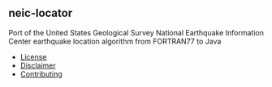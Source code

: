 neic-locator
------
Port of the United States Geological Survey National Earthquake Information
Center earthquake location algorithm from FORTRAN77 to Java

* [License](LICENSE.md)
* [Disclaimer](DISCLAIMER.md)
* [Contributing](CONTRIBUTING.md)
